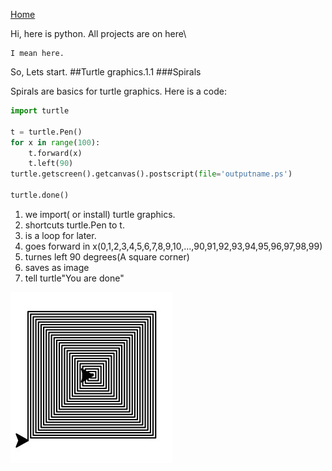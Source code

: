 [Home](../index.md)

Hi, here is python.
All projects are on here\

    I mean here.
    
So, Lets start.
##Turtle graphics.1.1
###Spirals

Spirals are basics for turtle graphics.
Here is a code:

```python
import turtle

t = turtle.Pen()
for x in range(100):
    t.forward(x)
    t.left(90)
turtle.getscreen().getcanvas().postscript(file='outputname.ps')

turtle.done()
```

1. we import( or install) turtle graphics. 
2. shortcuts turtle.Pen to t. 
3. is a loop for later. 
4. goes forward in x(0,1,2,3,4,5,6,7,8,9,10,...,90,91,92,93,94,95,96,97,98,99)
5. turnes left 90 degrees(A square corner)
6. saves as image
7. tell turtle"You are done"

![](images/spiral.jpg)
